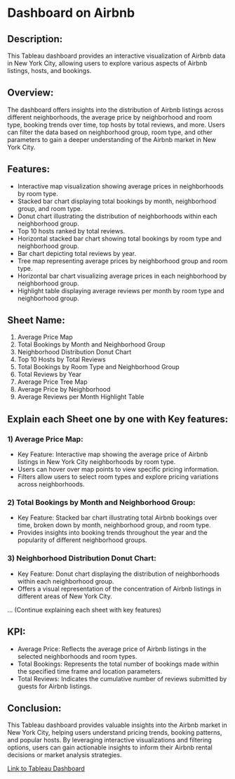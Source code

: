 # Dashboard on Airbnb

## Description:
This Tableau dashboard provides an interactive visualization of Airbnb data in New York City, allowing users to explore various aspects of Airbnb listings, hosts, and bookings. 

## Overview:
The dashboard offers insights into the distribution of Airbnb listings across different neighborhoods, the average price by neighborhood and room type, booking trends over time, top hosts by total reviews, and more. Users can filter the data based on neighborhood group, room type, and other parameters to gain a deeper understanding of the Airbnb market in New York City.

## Features:
- Interactive map visualization showing average prices in neighborhoods by room type.
- Stacked bar chart displaying total bookings by month, neighborhood group, and room type.
- Donut chart illustrating the distribution of neighborhoods within each neighborhood group.
- Top 10 hosts ranked by total reviews.
- Horizontal stacked bar chart showing total bookings by room type and neighborhood group.
- Bar chart depicting total reviews by year.
- Tree map representing average prices by neighborhood group and room type.
- Horizontal bar chart visualizing average prices in each neighborhood by neighborhood group.
- Highlight table displaying average reviews per month by room type and neighborhood group.

## Sheet Name:
1) Average Price Map
2) Total Bookings by Month and Neighborhood Group
3) Neighborhood Distribution Donut Chart
4) Top 10 Hosts by Total Reviews
5) Total Bookings by Room Type and Neighborhood Group
6) Total Reviews by Year
7) Average Price Tree Map
8) Average Price by Neighborhood
9) Average Reviews per Month Highlight Table

## Explain each Sheet one by one with Key features:

### 1) Average Price Map:
   - Key Feature: Interactive map showing the average price of Airbnb listings in New York City neighborhoods by room type.
   - Users can hover over map points to view specific pricing information.
   - Filters allow users to select room types and explore pricing variations across neighborhoods.

### 2) Total Bookings by Month and Neighborhood Group:
   - Key Feature: Stacked bar chart illustrating total Airbnb bookings over time, broken down by month, neighborhood group, and room type.
   - Provides insights into booking trends throughout the year and the popularity of different neighborhood groups.

### 3) Neighborhood Distribution Donut Chart:
   - Key Feature: Donut chart displaying the distribution of neighborhoods within each neighborhood group.
   - Offers a visual representation of the concentration of Airbnb listings in different areas of New York City.

... (Continue explaining each sheet with key features)

## KPI:
- Average Price: Reflects the average price of Airbnb listings in the selected neighborhoods and room types.
- Total Bookings: Represents the total number of bookings made within the specified time frame and location parameters.
- Total Reviews: Indicates the cumulative number of reviews submitted by guests for Airbnb listings.

## Conclusion:
This Tableau dashboard provides valuable insights into the Airbnb market in New York City, helping users understand pricing trends, booking patterns, and popular hosts. By leveraging interactive visualizations and filtering options, users can gain actionable insights to inform their Airbnb rental decisions or market analysis strategies.


[Link to Tableau Dashboard](https://public.tableau.com/views/Airbnb_17136462421580/Dashboard1?:language=en-US&:sid=&:display_count=n&:origin=viz_share_link)
